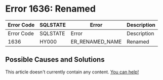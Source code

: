 
# Error 1636: Renamed


| Error Code | SQLSTATE | Error | Description |
| --- | --- | --- | --- |
| Error Code | SQLSTATE | Error | Description |
| 1636 | HY000 | ER_RENAMED_NAME | Renamed |




## Possible Causes and Solutions


This article doesn't currently contain any content. [You can help!](/kb/en/writing-and-editing-knowledge-base-articles/)


